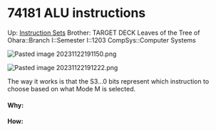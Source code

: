 # 74181 ALU instructions

Up: [Instruction Sets](instruction_sets)
Brother:
TARGET DECK
Leaves of the Tree of Ohara::Branch I::Semester I::1203 CompSys::Computer Systems

![Pasted image 20231122191150.png](pasted_image_20231122191150.png)

![Pasted image 20231122191222.png](pasted_image_20231122191222.png)

The way it works is that the S3...0 bits represent which instruction to choose based on what Mode M is selected.

































#### Why:
#### How:









